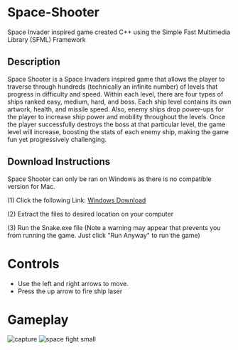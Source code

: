 # Space-Shooter
Space Invader inspired game created C++ using the Simple Fast Multimedia Library (SFML) Framework

## Description
Space Shooter is a Space Invaders inspired game that allows the player to traverse through hundreds (technically an infinite number) of levels that progress in difficulty and speed. Within each level, there are four types of ships ranked easy, medium, hard, and boss. Each ship level contains its own artwork, health, and missile speed. Also, enemy ships drop power-ups for the player to increase ship power and mobility throughout the levels. Once the player successfully destroys the boss at that particular level, the game level will increase, boosting the stats of each enemy ship, making the game fun yet progressively challenging.

## Download Instructions
Space Shooter can only be ran on Windows as there is no compatible version for Mac. 

(1) Click the following Link: [Windows Download](bit.ly/SpaceShooterFJ)

(2) Extract the files to desired location on your computer

(3) Run the Snake.exe file (Note a warning may appear that prevents you from running the game. Just click "Run Anyway" to run the game)

# Controls
- Use the left and right arrows to move. 
- Press the up arrow to fire ship laser

# Gameplay 
![capture](https://user-images.githubusercontent.com/23549050/52458361-cb7f4780-2b13-11e9-96a8-116d012d1b7e.JPG) ![space fight small](https://user-images.githubusercontent.com/23549050/31362211-2a84d092-ad0c-11e7-8d60-e99f1c9c861a.png)


